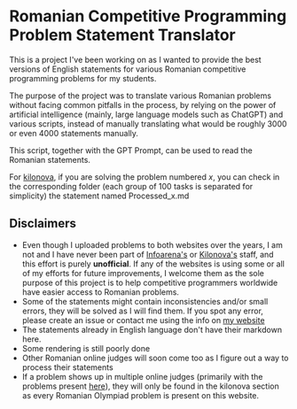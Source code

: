 # Romanian Competitive Programming Problem Statement Translator

This is a project I've been working on as I wanted to provide the best versions of English statements for various Romanian competitive programming problems for my students. 

The purpose of the project was to translate various Romanian problems without facing common pitfalls in the process, by relying on the power of artificial intelligence (mainly, large language models such as ChatGPT) and various scripts, instead of manually translating what would be roughly $3000$ or even $4000$ statements manually.

This script, together with the GPT Prompt, can be used to read the Romanian statements. 

For [kilonova](https://kilonova.ro), if you are solving the problem numbered $x$, you can check in the corresponding folder (each group of $100$ tasks is separated for simplicity) the statement named Processed_x.md 

## Disclaimers

* Even though I uploaded problems to both websites over the years, I am not and I have never been part of [Infoarena's](https://infoarena.ro) or [Kilonova's](https://kilonova.ro) staff, and this effort is purely **unofficial**. If any of the websites is using some or all of my efforts for future improvements, I welcome them as the sole purpose of this project is to help competitive programmers worldwide have easier access to Romanian problems.
* Some of the statements might contain inconsistencies and/or small errors, they will be solved as I will find them. If you spot any error, please create an issue or contact me using the info on [my website](https://stefdasca.ro)
* The statements already in English language don't have their markdown here.
* Some rendering is still poorly done
* Other Romanian online judges will soon come too as I figure out a way to process their statements
* If a problem shows up in multiple online judges (primarily with the problems present [here](https://github.com/roalgo-discord/Romanian-Olympiad-Solutions)), they will only be found in the kilonova section as every Romanian Olympiad problem is present on this website.